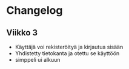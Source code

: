 # Changelog

## Viikko 3

- Käyttäjä voi rekisteröityä ja kirjautua sisään
- Yhdistetty tietokanta ja otettu se käyttöön
- simppeli ui alkuun
